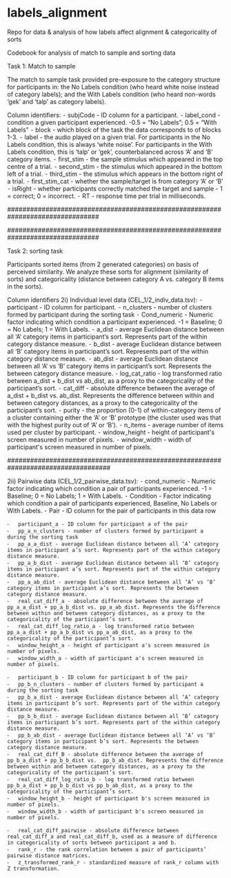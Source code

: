 # labels_alignment
Repo for data &amp; analysis of how labels affect alignment &amp; categoricality of sorts

Codebook for analysis of match to sample and sorting data

Task 1: Match to sample

The match to sample task provided pre-exposure to the category structure for participants in:
the No Labels condition (who heard white noise instead of category labels);
and the With Labels condition (who heard non-words ‘gek’ and ‘talp’ as category labels).

Column identifiers:
	⁃	subjCode - ID column for a participant.
	⁃	label_cond - condition a given participant experienced. -0.5 = “No Labels”; 0.5 = “With Labels”
	⁃	block - which block of the task the data corresponds to of blocks 1-3.
	⁃	label - the audio played on a given trial. For participants in the No Labels condition, this is always ‘white noise’. 
		For participants in the With Labels condition, this is ‘talp’ or ‘gek’, counterbalanced across ‘A’ and ‘B’ category items.
	⁃	first_stim - the sample stimulus which appeared in the top centre of a trial.
	⁃	second_stim - the stimulus which appeared in the bottom left of a trial.
	⁃	third_stim - the stimulus which appears in the bottom right of a trial.
	⁃	first_stim_cat - whether the sample/target is from category ‘A’ or ‘B’
	⁃	isRight - whether participants correctly matched the target and sample - 1 = correct; 0 = incorrect.
	⁃	RT - response time per trial in milliseconds.

################################################################################

################################################################################

Task 2: sorting task

Participants sorted items (from 2 generated categories) on basis of perceived similarity. We analyze these sorts for alignment (similarity of sorts) and categoricality (distance between category A vs. category B items in the sorts).

Column identifiers
2i) Individual level data (CEL_1/2_indiv_data.tsv):
	⁃	participant - ID column for participant.
	⁃	n_clusters - number of clusters formed by participant during the sorting task
	⁃	Cond_numeric - Numeric factor indicating which condition a participant experienced. -1 = Baseline; 0 = No Labels; 1 = With Labels.
	⁃	a_dist - average Euclidean distance between all ‘A’ category items in participant’s sort. Represents part of the within category distance measure.
	⁃	b_dist - average Euclidean distance between all ‘B’ category items in participant’s sort. Represents part of the within category distance measure.
	⁃	ab_dist - average Euclidean distance between all ‘A’ vs ‘B’ category items in participant’s sort. Represents the between category distance measure.
	⁃	log_cat_ratio - log transformed ratio between a_dist + b_dist vs ab_dist, as a proxy to the categoricality of the participant’s sort.
	⁃	cat_diff - absolute difference between the average of a_dist + b_dist vs. ab_dist. Represents the difference between within and between category distances, as a proxy to the categoricality of the participant’s sort.
	⁃	purity - the proportion (0-1) of within-category items of a cluster containing either the ‘A’ or ‘B’ prototype (the cluster used was that with the highest purity out of ‘A’ or ‘B’).
	⁃	n_items - average number of items used per cluster by participant.
	⁃	window_height - height of participant's screen measured in number of pixels.
	⁃	window_width - width of participant's screen measured in number of pixels.


###################################################################################

2ii) Pairwise data (CEL_1/2_pairwise_data.tsv):
	⁃	cond_numeric - Numeric factor indicating which condition a pair of participants experienced. -1 = Baseline; 0 = No Labels; 1 = With Labels.
	⁃	Condition - Factor indicating which condition a pair of participants experienced, Baseline, No Labels or With Labels.
	⁃	Pair - ID column for the pair of participants in this data row

	⁃	participant_a - ID column for participant a of the pair
	⁃	pp_a_n_clusters - number of clusters formed by participant a during the sorting task
	⁃	pp_a_a_dist - average Euclidean distance between all ‘A’ category items in participant a’s sort. Represents part of the within category distance measure.
	⁃	pp_a_b_dist - average Euclidean distance between all ‘B’ category items in participant a’s sort. Represents part of the within category distance measure.
	⁃	pp_a_ab_dist - average Euclidean distance between all ‘A’ vs ‘B’ category items in participant a’s sort. Represents the between category distance measure.
	⁃	real_cat_diff_a - absolute difference between the average of pp_a_a_dist + pp_a_b_dist vs. pp_a_ab_dist. Represents the difference between within and between category distances, as a proxy to the categoricality of the participant’s sort.
	⁃	real_cat_diff_log_ratio_a - log transformed ratio between pp_a_a_dist + pp_a_b_dist vs pp_a_ab_dist, as a proxy to the categoricality of the participant’s sort.
	⁃	window_height_a - height of participant a's screen measured in number of pixels.
	⁃	window_width_a - width of participant a's screen measured in number of pixels.

	⁃	participant_b - ID column for participant b of the pair
	⁃	pp_b_n_clusters - number of clusters formed by participant a during the sorting task
	⁃	pp_b_a_dist - average Euclidean distance between all ‘A’ category items in participant b’s sort. Represents part of the within category distance measure.
	⁃	pp_b_b_dist - average Euclidean distance between all ‘B’ category items in participant b’s sort. Represents part of the within category distance measure.
	⁃	pp_b_ab_dist - average Euclidean distance between all ‘A’ vs ‘B’ category items in participant b’s sort. Represents the between category distance measure.
	⁃	real_cat_diff_B - absolute difference between the average of pp_b_a_dist + pp_b_b_dist vs.  pp_b_ab_dist. Represents the difference between within and between category distances, as a proxy to the categoricality of the participant’s sort.
	⁃	real_cat_diff_log_ratio_b - log transformed ratio between pp_b_a_dist + pp_b_b_dist vs pp_b_ab_dist, as a proxy to the categoricality of the participant’s sort.
	⁃	window_height_b - height of participant b's screen measured in number of pixels.
	⁃	window_width_b - width of participant b's screen measured in number of pixels.

	⁃	real_cat_diff_pairwise - absolute difference between real_cat_diff_a and real_cat_diff_b, used as a measure of difference in categoricality of sorts between participant a and b.
	⁃	rank_r - the rank correlation between a pair of participants’ pairwise distance matrices.
	⁃	z_transformed_rank_r - standardized measure of rank_r column with Z transformation.
